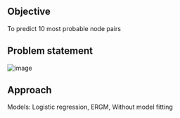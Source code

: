 ## Objective
To predict 10 most probable node pairs

## Problem statement
![image](https://user-images.githubusercontent.com/100197692/167101106-e8a0a502-1ba0-42b6-b2ae-bbd10921f8c5.png)

## Approach
Models: Logistic regression, ERGM, Without model fitting

